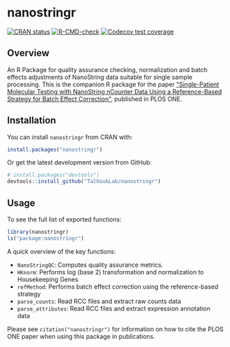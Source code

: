 nanostringr
===========

<!-- badges: start -->
[![CRAN status](https://www.r-pkg.org/badges/version/nanostringr)](https://cran.r-project.org/package=nanostringr)
[![R-CMD-check](https://github.com/TalhoukLab/nanostringr/actions/workflows/R-CMD-check.yaml/badge.svg)](https://github.com/TalhoukLab/nanostringr/actions/workflows/R-CMD-check.yaml)
[![Codecov test coverage](https://codecov.io/gh/TalhoukLab/nanostringr/branch/master/graph/badge.svg)](https://codecov.io/gh/TalhoukLab/nanostringr?branch=master)
<!-- badges: end -->

Overview
--------

An R Package for quality assurance checking, normalization and batch effects adjustments of NanoString data suitable for single sample processing. This is the companion R package for the paper ["Single-Patient Molecular Testing with NanoString nCounter Data Using a Reference-Based Strategy for Batch Effect Correction"](http://journals.plos.org/plosone/article?id=10.1371/journal.pone.0153844), published in PLOS ONE.


Installation
------------

You can install `nanostringr` from CRAN with:

``` r
install.packages("nanostringr")
```

Or get the latest development version from GitHub:

``` r
# install.packages("devtools")
devtools::install_github("TalhoukLab/nanostringr")
```


Usage
--------

To see the full list of exported functions:

``` r
library(nanostringr)
ls("package:nanostringr")
```

A quick overview of the key functions:

-   `NanoStringQC`: Computes quality assurance metrics.
-   `HKnorm`: Performs log (base 2) transformation and normalization to Housekeeping Genes
-   `refMethod`: Performs batch effect correction using the reference-based strategy
-   `parse_counts`: Read RCC files and extract raw counts data
-   `parse_attributes`: Read RCC files and extract expression annotation data

Please see `citation("nanostringr")` for information on how to cite the PLOS ONE paper when using this package in publications.
